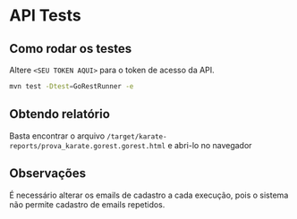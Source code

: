 # API Tests

## Como rodar os testes

Altere `<SEU TOKEN AQUI>` para o token de acesso da API.

```bash
mvn test -Dtest=GoRestRunner -e
```

## Obtendo relatório

Basta encontrar o arquivo `/target/karate-reports/prova_karate.gorest.gorest.html` e abri-lo no navegador

## Observações

É necessário alterar os emails de cadastro a cada execução, pois o sistema não permite cadastro de emails repetidos.
